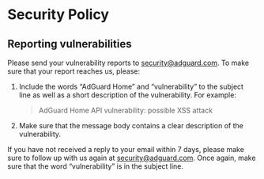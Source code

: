# Security Policy

## Reporting vulnerabilities

Please send your vulnerability reports to <security@adguard.com>.  To make sure that your report reaches us, please:

1. Include the words “AdGuard Home” and “vulnerability” to the subject line as well as a short description of the vulnerability.  For example:

   > AdGuard Home API vulnerability: possible XSS attack

2. Make sure that the message body contains a clear description of the vulnerability.

If you have not received a reply to your email within 7 days, please make sure to follow up with us again at <security@adguard.com>.  Once again, make sure that the word “vulnerability” is in the subject line.
